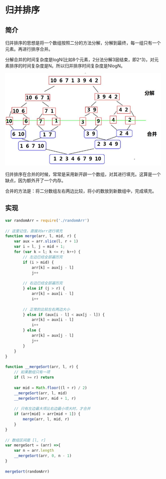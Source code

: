 # 归并排序

## 简介

归并排序的思想是将一个数组按照二分的方法分解，分解到最终，每一组只有一个元素。再进行排序合并。

分解合并的时间复杂度是logN(比如8个元素，2分法分解3层结束，即2^3)，对元素排序的时间复杂度是N。所以归并排序时间复杂度是NlogN。

![](../imgs/mergeSort.jpg)

归并排序在合并的时候，常常是采用新开辟一个数组，对其进行填充。这算是一个缺点，因为额外开了一个内存。

合并的方法是：将二分数组左右两边比较，将小的数放到新数组中，完成填充。

## 实现

```javascript
var randomArr = require('./randomArr')

// 这里记住，直接对arr进行填充
function merge(arr, l, mid, r) {
    var aux = arr.slice(l, r + 1)
    var i = l, j = mid + 1;
    for (var k = l; k <= r; k++) {
        // 左边已经全部遍历完
        if (i > mid) {
            arr[k] = aux[j - l]
            j++

        // 右边已经全部遍历完
        } else if (j > r) {
            arr[k] = aux[i - l]
            i++

        // 正常的比较左右两边大小
        } else if (aux[i - l] < aux[j - l]) {
            arr[k] = aux[i - l]
            i++
        } else {
            arr[k] = aux[j - l]
            j++
        }
    }
}

function __mergeSort(arr, l, r) {
    // 如果数组只有一项
    if (l >= r) return

    var mid = Math.floor((l + r) / 2)
    __mergeSort(arr, l, mid)
    __mergeSort(arr, mid + 1, r)

    // 只有左边最大项比右边最小项大时，才合并
    if (arr[mid] > arr[mid + 1]) {
        merge(arr, l, mid, r)
    }
}

// 数组区间是 [l, r]
var mergeSort = (arr) =>{
    var n = arr.length
    __mergeSort(arr, 0, n - 1)
}

mergeSort(randomArr)
```


